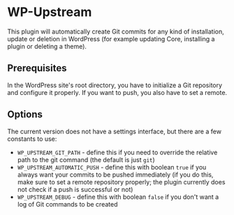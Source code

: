 WP-Upstream
===========

This plugin will automatically create Git commits for any kind of installation, update or deletion in WordPress (for example updating Core, installing a plugin or deleting a theme).

Prerequisites
-------------

In the WordPress site's root directory, you have to initialize a Git repository and configure it properly. If you want to push, you also have to set a remote.

Options
-------

The current version does not have a settings interface, but there are a few constants to use:

* `WP_UPSTREAM_GIT_PATH` - define this if you need to override the relative path to the git command (the default is just `git`)
* `WP_UPSTREAM_AUTOMATIC_PUSH` - define this with boolean `true` if you always want your commits to be pushed immediately (if you do this, make sure to set a remote repository properly; the plugin currently does not check if a push is successful or not)
* `WP_UPSTREAM_DEBUG` - define this with boolean `false` if you don't want a log of Git commands to be created
